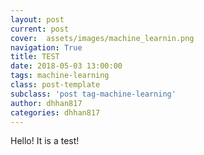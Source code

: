 ```yaml
---
layout: post
current: post
cover:  assets/images/machine_learnin.png
navigation: True
title: TEST
date: 2018-05-03 13:00:00
tags: machine-learning
class: post-template
subclass: 'post tag-machine-learning'
author: dhhan817
categories: dhhan817
---
```


Hello! It is a test!

